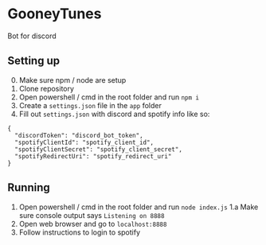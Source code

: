 # GooneyTunes
Bot for discord


## Setting up
0. Make sure npm / node are setup
1. Clone repository
2. Open powershell / cmd in the root folder and run `npm i`
3. Create a `settings.json` file in the `app` folder
4. Fill out `settings.json` with discord and spotify info like so:

```
{
  "discordToken": "discord_bot_token",
  "spotifyClientId": "spotify_client_id",
  "spotifyClientSecret": "spotify_client_secret",
  "spotifyRedirectUri": "spotify_redirect_uri"
}
```

## Running
1. Open powershell / cmd in the root folder and run `node index.js`
  1.a Make sure console output says `Listening on 8888`
2. Open web browser and go to `localhost:8888`
3. Follow instructions to login to spotify
